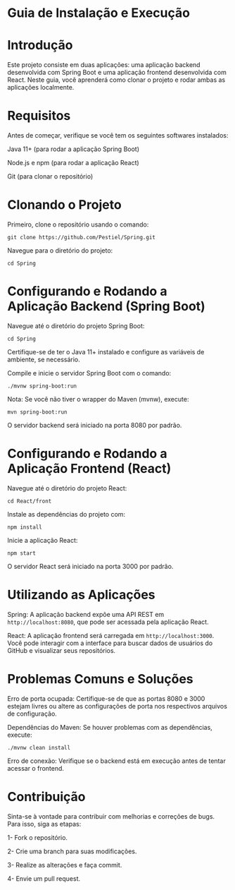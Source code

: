 # Guia de Instalação e Execução

# Introdução

Este projeto consiste em duas aplicações: uma aplicação backend desenvolvida com Spring Boot e uma aplicação frontend desenvolvida com React. Neste guia, você aprenderá como clonar o projeto e rodar ambas as aplicações localmente.

# Requisitos

Antes de começar, verifique se você tem os seguintes softwares instalados:

Java 11+ (para rodar a aplicação Spring Boot)

Node.js e npm (para rodar a aplicação React)

Git (para clonar o repositório)

# Clonando o Projeto

Primeiro, clone o repositório usando o comando:

`git clone https://github.com/Pestiel/Spring.git`

Navegue para o diretório do projeto:

`cd Spring`

# Configurando e Rodando a Aplicação Backend (Spring Boot)

Navegue até o diretório do projeto Spring Boot:

`cd Spring`

Certifique-se de ter o Java 11+ instalado e configure as variáveis de ambiente, se necessário.

Compile e inicie o servidor Spring Boot com o comando:

`./mvnw spring-boot:run`

Nota: Se você não tiver o wrapper do Maven (mvnw), execute:

`mvn spring-boot:run`

O servidor backend será iniciado na porta 8080 por padrão.

# Configurando e Rodando a Aplicação Frontend (React)

Navegue até o diretório do projeto React:

`cd React/front`

Instale as dependências do projeto com:

`npm install`

Inicie a aplicação React:

`npm start`

O servidor React será iniciado na porta 3000 por padrão.

# Utilizando as Aplicações

Spring: A aplicação backend expõe uma API REST em `http://localhost:8080`, que pode ser acessada pela aplicação React.

React: A aplicação frontend será carregada em `http://localhost:3000`. Você pode interagir com a interface para buscar dados de usuários do GitHub e visualizar seus repositórios.


# Problemas Comuns e Soluções

Erro de porta ocupada: Certifique-se de que as portas 8080 e 3000 estejam livres ou altere as configurações de porta nos respectivos arquivos de configuração.

Dependências do Maven: Se houver problemas com as dependências, execute:

`./mvnw clean install`

Erro de conexão: Verifique se o backend está em execução antes de tentar acessar o frontend.

# Contribuição

Sinta-se à vontade para contribuir com melhorias e correções de bugs. Para isso, siga as etapas:

1- Fork o repositório.

2- Crie uma branch para suas modificações.

3- Realize as alterações e faça commit.

4- Envie um pull request.
